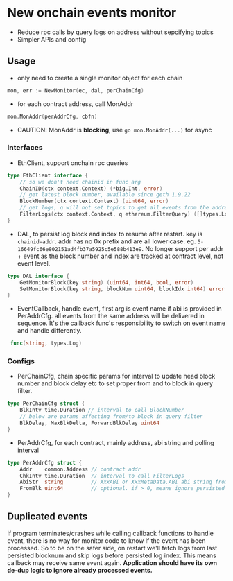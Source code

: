 # New onchain events monitor
- Reduce rpc calls by query logs on address without sepcifying topics
- Simpler APIs and config

## Usage
- only need to create a single monitor object for each chain
```go
mon, err := NewMonitor(ec, dal, perChainCfg)
```
- for each contract address, call MonAddr
```go
mon.MonAddr(perAddrCfg, cbfn)
```
- CAUTION: MonAddr is **blocking**, use `go mon.MonAddr(...)` for async

### Interfaces
- EthClient, support onchain rpc queries
```go
type EthClient interface {
	// so we don't need chainid in func arg
	ChainID(ctx context.Context) (*big.Int, error)
	// get latest block number, available since geth 1.9.22
	BlockNumber(ctx context.Context) (uint64, error)
	// get logs, q will not set topics to get all events from the address
	FilterLogs(ctx context.Context, q ethereum.FilterQuery) ([]types.Log, error)
}
```
- DAL, to persist log block and index to resume after restart. key is `chainid-addr`. addr has no 0x prefix and are all lower case. eg. `5-16649fc66e802151ad4fb37a5925c5e588b413e9`. No longer support per addr + event as the block number and index are tracked at contract level, not event level.
```go
type DAL interface {
	GetMonitorBlock(key string) (uint64, int64, bool, error)
	SetMonitorBlock(key string, blockNum uint64, blockIdx int64) error
}
```
- EventCallback, handle event, first arg is event name if abi is provided in PerAddrCfg. all events from the same address will be delivered in sequence. It's the callback func's responsibility to switch on event name and handle differently.
```go
 func(string, types.Log)
```
### Configs
- PerChainCfg, chain specific params for interval to update head block number and block delay etc to set proper from and to block in query filter.
```go
type PerChainCfg struct {
	BlkIntv time.Duration // interval to call BlockNumber
	// below are params affecting from/to block in query filter
	BlkDelay, MaxBlkDelta, ForwardBlkDelay uint64
}
```
- PerAddrCfg, for each contract, mainly address, abi string and polling interval
```go
type PerAddrCfg struct {
	Addr    common.Address // contract addr
	ChkIntv time.Duration  // interval to call FilterLogs
	AbiStr  string         // XxxABI or XxxMetaData.ABI abi string from this contract's go binding, needed to match log topic to event name, if empty string, evname in callback is also empty
	FromBlk uint64         // optional. if > 0, means ignore persisted blocknum and use this for FromBlk in queries, don't set unless you know what you're doing
}
```
## Duplicated events
If program terminates/crashes while calling callback functions to handle event, there is no way for monitor code to know if the event has been processed. So to be on the safer side, on restart we'll fetch logs from last persisted blocknum and skip logs before persisted log index. This means callback may receive same event again. **Application should have its own de-dup logic to ignore already processed events.**
